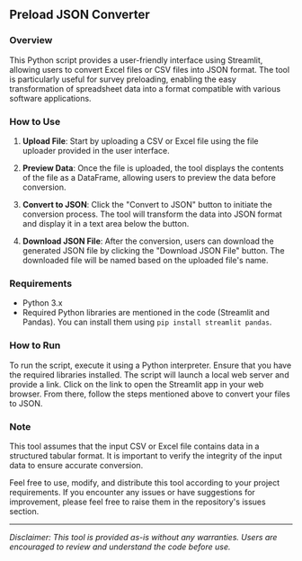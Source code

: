 ## Preload JSON Converter

### Overview

This Python script provides a user-friendly interface using Streamlit, allowing users to convert Excel files or CSV files into JSON format. The tool is particularly useful for survey preloading, enabling the easy transformation of spreadsheet data into a format compatible with various software applications.

### How to Use

1. **Upload File**: Start by uploading a CSV or Excel file using the file uploader provided in the user interface.

2. **Preview Data**: Once the file is uploaded, the tool displays the contents of the file as a DataFrame, allowing users to preview the data before conversion.

3. **Convert to JSON**: Click the "Convert to JSON" button to initiate the conversion process. The tool will transform the data into JSON format and display it in a text area below the button.

4. **Download JSON File**: After the conversion, users can download the generated JSON file by clicking the "Download JSON File" button. The downloaded file will be named based on the uploaded file's name.

### Requirements

- Python 3.x
- Required Python libraries are mentioned in the code (Streamlit and Pandas). You can install them using `pip install streamlit pandas`.

### How to Run

To run the script, execute it using a Python interpreter. Ensure that you have the required libraries installed. The script will launch a local web server and provide a link. Click on the link to open the Streamlit app in your web browser. From there, follow the steps mentioned above to convert your files to JSON.

### Note

This tool assumes that the input CSV or Excel file contains data in a structured tabular format. It is important to verify the integrity of the input data to ensure accurate conversion.

Feel free to use, modify, and distribute this tool according to your project requirements. If you encounter any issues or have suggestions for improvement, please feel free to raise them in the repository's issues section.

---

*Disclaimer: This tool is provided as-is without any warranties. Users are encouraged to review and understand the code before use.*
